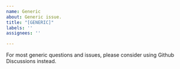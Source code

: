 ```yaml
---
name: Generic
about: Generic issue.
title: "[GENERIC]"
labels: ''
assignees: ''

---
```


For most generic questions and issues, please consider using Github Discussions instead.

